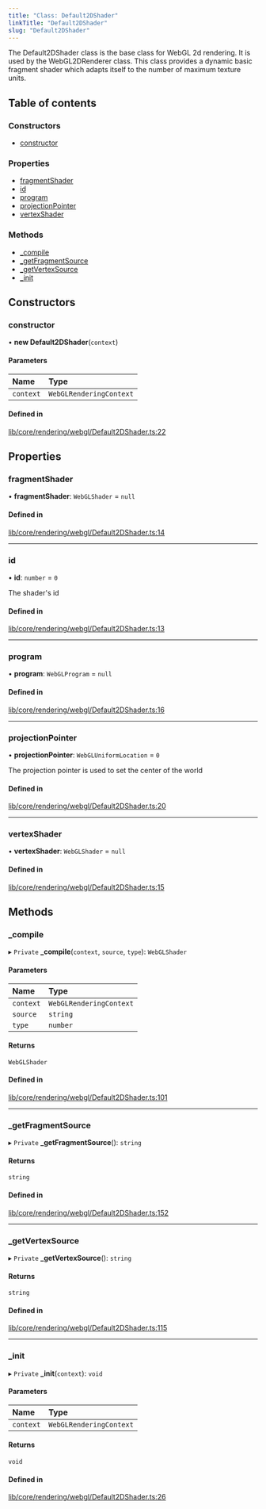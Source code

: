 ```yaml
---
title: "Class: Default2DShader"
linkTitle: "Default2DShader"
slug: "Default2DShader"
---
```


The Default2DShader class is the base class for WebGL 2d rendering.
It is used by the WebGL2DRenderer class. This class provides a dynamic
basic fragment shader which adapts itself to the number of maximum
texture units.

## Table of contents

### Constructors

- [constructor](Default2DShader.md#constructor)

### Properties

- [fragmentShader](Default2DShader.md#fragmentshader)
- [id](Default2DShader.md#id)
- [program](Default2DShader.md#program)
- [projectionPointer](Default2DShader.md#projectionpointer)
- [vertexShader](Default2DShader.md#vertexshader)

### Methods

- [\_compile](Default2DShader.md#_compile)
- [\_getFragmentSource](Default2DShader.md#_getfragmentsource)
- [\_getVertexSource](Default2DShader.md#_getvertexsource)
- [\_init](Default2DShader.md#_init)

## Constructors

### constructor

• **new Default2DShader**(`context`)

#### Parameters

| Name | Type |
| :------ | :------ |
| `context` | `WebGLRenderingContext` |

#### Defined in

[lib/core/rendering/webgl/Default2DShader.ts:22](https://github.com/thetinyspark/barista/blob/e2c447e4/lib/core/rendering/webgl/Default2DShader.ts#L22)

## Properties

### fragmentShader

• **fragmentShader**: `WebGLShader` = `null`

#### Defined in

[lib/core/rendering/webgl/Default2DShader.ts:14](https://github.com/thetinyspark/barista/blob/e2c447e4/lib/core/rendering/webgl/Default2DShader.ts#L14)

___

### id

• **id**: `number` = `0`

The shader's id

#### Defined in

[lib/core/rendering/webgl/Default2DShader.ts:13](https://github.com/thetinyspark/barista/blob/e2c447e4/lib/core/rendering/webgl/Default2DShader.ts#L13)

___

### program

• **program**: `WebGLProgram` = `null`

#### Defined in

[lib/core/rendering/webgl/Default2DShader.ts:16](https://github.com/thetinyspark/barista/blob/e2c447e4/lib/core/rendering/webgl/Default2DShader.ts#L16)

___

### projectionPointer

• **projectionPointer**: `WebGLUniformLocation` = `0`

The projection pointer is used to set the center of the world

#### Defined in

[lib/core/rendering/webgl/Default2DShader.ts:20](https://github.com/thetinyspark/barista/blob/e2c447e4/lib/core/rendering/webgl/Default2DShader.ts#L20)

___

### vertexShader

• **vertexShader**: `WebGLShader` = `null`

#### Defined in

[lib/core/rendering/webgl/Default2DShader.ts:15](https://github.com/thetinyspark/barista/blob/e2c447e4/lib/core/rendering/webgl/Default2DShader.ts#L15)

## Methods

### \_compile

▸ `Private` **_compile**(`context`, `source`, `type`): `WebGLShader`

#### Parameters

| Name | Type |
| :------ | :------ |
| `context` | `WebGLRenderingContext` |
| `source` | `string` |
| `type` | `number` |

#### Returns

`WebGLShader`

#### Defined in

[lib/core/rendering/webgl/Default2DShader.ts:101](https://github.com/thetinyspark/barista/blob/e2c447e4/lib/core/rendering/webgl/Default2DShader.ts#L101)

___

### \_getFragmentSource

▸ `Private` **_getFragmentSource**(): `string`

#### Returns

`string`

#### Defined in

[lib/core/rendering/webgl/Default2DShader.ts:152](https://github.com/thetinyspark/barista/blob/e2c447e4/lib/core/rendering/webgl/Default2DShader.ts#L152)

___

### \_getVertexSource

▸ `Private` **_getVertexSource**(): `string`

#### Returns

`string`

#### Defined in

[lib/core/rendering/webgl/Default2DShader.ts:115](https://github.com/thetinyspark/barista/blob/e2c447e4/lib/core/rendering/webgl/Default2DShader.ts#L115)

___

### \_init

▸ `Private` **_init**(`context`): `void`

#### Parameters

| Name | Type |
| :------ | :------ |
| `context` | `WebGLRenderingContext` |

#### Returns

`void`

#### Defined in

[lib/core/rendering/webgl/Default2DShader.ts:26](https://github.com/thetinyspark/barista/blob/e2c447e4/lib/core/rendering/webgl/Default2DShader.ts#L26)
